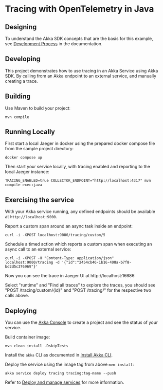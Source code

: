 # Tracing with OpenTelemetry in Java

## Designing

To understand the Akka SDK concepts that are the basis for this example, see [Development Process](https://doc.akka.io/concepts/development-process.html) in the documentation.

## Developing

This project demonstrates how to use tracing in an Akka Service using Akka SDK.
By calling from an Akka endpoint to an external service, and manually creating a trace. 


## Building

Use Maven to build your project:

```shell
mvn compile
```

## Running Locally

First start a local Jaeger in docker using the prepared docker compose file from the sample project directory: 

```shell
docker compose up
```

Then start your service locally, with tracing enabled and reporting to the local Jaeger instance:

```shell
TRACING_ENABLED=true COLLECTOR_ENDPOINT="http://localhost:4317" mvn compile exec:java
```

## Exercising the service

With your Akka service running, any defined endpoints should be available at `http://localhost:9000`.

Report a custom span around an async task inside an endpoint:

```shell
curl -i -XPOST localhost:9000/tracing/custom/5
```

Schedule a timed action which reports a custom span when executing an async call to an external service:

```shell
curl -i -XPOST -H "Content-Type: application/json" localhost:9000/tracing -d '{"id":"2454cb46-1b16-408a-b7f8-bd2d5c376969"}'
```

Now you can see the trace in Jaeger UI at http://localhost:16686 

Select "runtime" and "Find all traces" to explore the traces, you should see "POST /tracing/custom/{id}" and "POST /tracing/"
for the respective two calls above.

## Deploying

You can use the [Akka Console](https://console.akka.io) to create a project and see the status of your service.

Build container image:

```shell
mvn clean install -DskipTests
```

Install the `akka` CLI as documented in [Install Akka CLI](https://doc.akka.io/reference/cli/index.html).

Deploy the service using the image tag from above `mvn install`:

```shell
akka service deploy tracing tracing:tag-name --push
```

Refer to [Deploy and manage services](https://doc.akka.io/operations/services/deploy-service.html)
for more information.

